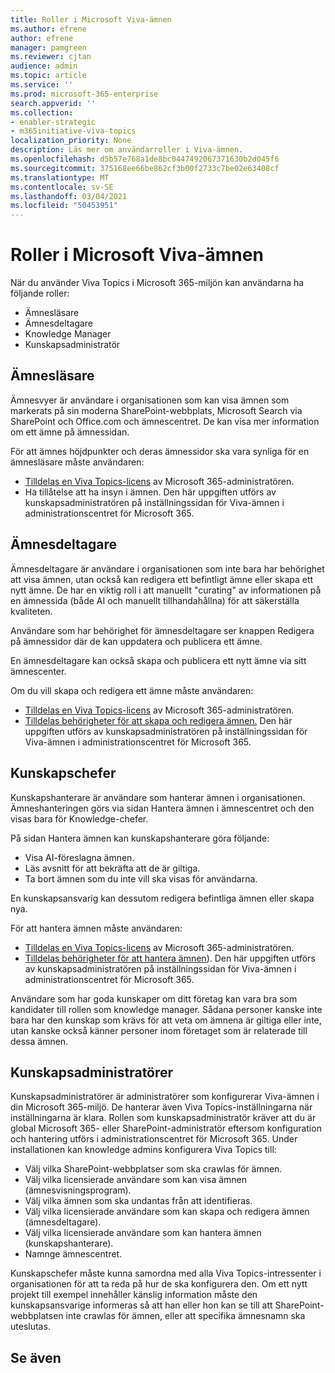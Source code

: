 ```yaml
---
title: Roller i Microsoft Viva-ämnen
ms.author: efrene
author: efrene
manager: pamgreen
ms.reviewer: cjtan
audience: admin
ms.topic: article
ms.service: ''
ms.prod: microsoft-365-enterprise
search.appverid: ''
ms.collection:
- enabler-strategic
- m365initiative-viva-topics
localization_priority: None
description: Läs mer om användarroller i Viva-ämnen.
ms.openlocfilehash: d5b57e768a1de8bc0447492067371630b2d045f6
ms.sourcegitcommit: 375168ee66be862cf3b00f2733c7be02e63408cf
ms.translationtype: MT
ms.contentlocale: sv-SE
ms.lasthandoff: 03/04/2021
ms.locfileid: "50453951"
---
```

# <a name="microsoft-viva-topics-roles"></a>Roller i Microsoft Viva-ämnen 

När du använder Viva Topics i Microsoft 365-miljön kan användarna ha följande roller:
-   Ämnesläsare
-   Ämnesdeltagare
-   Knowledge Manager
-   Kunskapsadministratör

## <a name="topic-viewer"></a>Ämnesläsare

Ämnesvyer är användare i organisationen som kan visa ämnen som markerats på sin moderna SharePoint-webbplats, Microsoft Search via SharePoint och Office.com och ämnescentret. De kan visa mer information om ett ämne på ämnessidan. 

För att ämnes höjdpunkter och deras ämnessidor ska vara synliga för en ämnesläsare måste användaren:
-   [Tilldelas en Viva Topics-licens](https://docs.microsoft.com/microsoft-365/knowledge/set-up-topic-experiences#assign-licenses) av Microsoft 365-administratören.
-   Ha tillåtelse att ha insyn i ämnen. Den här uppgiften utförs av kunskapsadministratören på inställningssidan för Viva-ämnen i administrationscentret för Microsoft 365.


## <a name="topic-contributors"></a>Ämnesdeltagare

Ämnesdeltagare är användare i organisationen som inte bara har behörighet att visa ämnen, utan också kan redigera ett befintligt ämne eller skapa ett nytt ämne. De har en viktig roll i att manuellt "curating" av informationen på en ämnessida (både AI och manuellt tillhandahållna) för att säkerställa kvaliteten.

Användare som har behörighet för  ämnesdeltagare ser knappen Redigera på ämnessidor där de kan uppdatera och publicera ett ämne.

En ämnesdeltagare kan också skapa och publicera ett nytt ämne via sitt ämnescenter.

Om du vill skapa och redigera ett ämne måste användaren:

-   [Tilldelas en Viva Topics-licens](https://docs.microsoft.com/microsoft-365/knowledge/set-up-topic-experiences#assign-licenses) av Microsoft 365-administratören.
-   [Tilldelas behörigheter för att skapa och redigera ämnen.](https://docs.microsoft.com/microsoft-365/knowledge/topic-experiences-user-permissions#change-who-has-permissions-to-do-tasks-on-the-topic-center) Den här uppgiften utförs av kunskapsadministratören på inställningssidan för Viva-ämnen i administrationscentret för Microsoft 365.

## <a name="knowledge-managers"></a>Kunskapschefer

Kunskapshanterare är användare som hanterar ämnen i organisationen.  Ämneshanteringen görs via sidan Hantera ämnen i ämnescentret och den visas bara för Knowledge-chefer.

På sidan Hantera ämnen kan kunskapshanterare göra följande:
-   Visa AI-föreslagna ämnen.
-   Läs avsnitt för att bekräfta att de är giltiga.
-   Ta bort ämnen som du inte vill ska visas för användarna.

En kunskapsansvarig kan dessutom redigera befintliga ämnen eller skapa nya.

För att hantera ämnen måste användaren:
-   [Tilldelas en Viva Topics-licens](https://docs.microsoft.com/microsoft-365/knowledge/set-up-topic-experiences#assign-licenses) av Microsoft 365-administratören.
-   [Tilldelas behörigheter för att hantera ämnen](https://docs.microsoft.com/microsoft-365/knowledge/topic-experiences-user-permissions#change-who-has-permissions-to-do-tasks-on-the-topic-center)). Den här uppgiften utförs av kunskapsadministratören på inställningssidan för Viva-ämnen i administrationscentret för Microsoft 365.

Användare som har goda kunskaper om ditt företag kan vara bra som kandidater till rollen som knowledge manager. Sådana personer kanske inte bara har den kunskap som krävs för att veta om ämnena är giltiga eller inte, utan kanske också känner personer inom företaget som är relaterade till dessa ämnen.


## <a name="knowledge-admins"></a>Kunskapsadministratörer

Kunskapsadministratörer är administratörer som konfigurerar Viva-ämnen i din Microsoft 365-miljö. De hanterar även Viva Topics-inställningarna när inställningarna är klara. Rollen som kunskapsadministratör kräver att du är global Microsoft 365- eller SharePoint-administratör eftersom konfiguration och hantering utförs i administrationscentret för Microsoft 365.
Under installationen kan knowledge admins konfigurera Viva Topics till:

-   Välj vilka SharePoint-webbplatser som ska crawlas för ämnen.
-   Välj vilka licensierade användare som kan visa ämnen (ämnesvisningsprogram).
-   Välj vilka ämnen som ska undantas från att identifieras.
-   Välj vilka licensierade användare som kan skapa och redigera ämnen (ämnesdeltagare).
-   Välj vilka licensierade användare som kan hantera ämnen (kunskapshanterare).
-   Namnge ämnescentret.

Kunskapschefer måste kunna samordna med alla Viva Topics-intressenter i organisationen för att ta reda på hur de ska konfigurera den. Om ett nytt projekt till exempel innehåller känslig information måste den kunskapsansvarige informeras så att han eller hon kan se till att SharePoint-webbplatsen inte crawlas för ämnen, eller att specifika ämnesnamn ska uteslutas.


## <a name="see-also"></a>Se även

